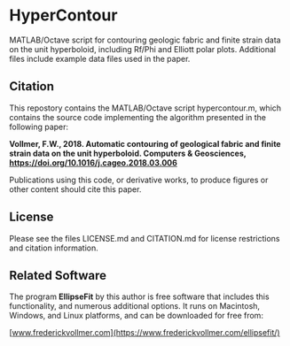 # HyperContour
MATLAB/Octave script for contouring geologic fabric and finite strain data on the unit hyperboloid, including Rf/Phi and Elliott polar plots. Additional files include example data files used in the paper.

## Citation

This repostory contains the MATLAB/Octave script hypercontour.m, which contains the source code implementing the algorithm presented in the following paper:

__Vollmer, F.W., 2018. Automatic contouring of geological fabric and finite 
strain data on the unit hyperboloid. Computers & Geosciences, 
https://doi.org/10.1016/j.cageo.2018.03.006__

Publications using this code, or derivative works, to produce figures or other 
content should cite this paper. 

## License

Please see the files LICENSE.md and CITATION.md for license restrictions and 
citation information.

## Related Software

The program __EllipseFit__ by this author is free software that includes this functionality, and numerous additional options. It runs on Macintosh, Windows, and Linux platforms, and can be downloaded for free from:

[www.frederickvollmer.com](https://www.frederickvollmer.com/ellipsefit/)


